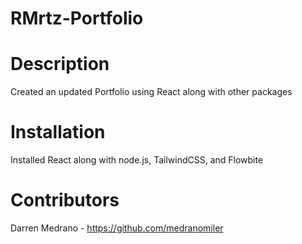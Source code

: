 # RMrtz-Portfolio

# Description

Created an updated Portfolio using React along with other packages

# Installation

Installed React along with node.js, TailwindCSS, and Flowbite

# Contributors

Darren Medrano - https://github.com/medranomiler